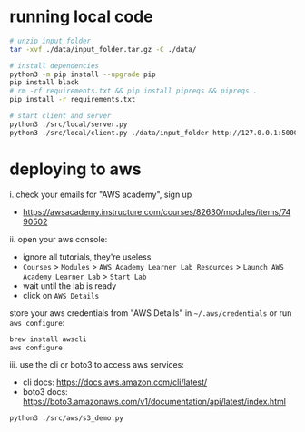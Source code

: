 # running local code

```bash
# unzip input folder
tar -xvf ./data/input_folder.tar.gz -C ./data/

# install dependencies
python3 -m pip install --upgrade pip
pip install black
# rm -rf requirements.txt && pip install pipreqs && pipreqs .
pip install -r requirements.txt

# start client and server
python3 ./src/local/server.py
python3 ./src/local/client.py ./data/input_folder http://127.0.0.1:5000/api/object_detection
```

# deploying to aws

i. check your emails for "AWS academy", sign up

-   https://awsacademy.instructure.com/courses/82630/modules/items/7490502

ii. open your aws console:

-   ignore all tutorials, they're useless
-   `Courses` > `Modules` > `AWS Academy Learner Lab Resources` > `Launch AWS Academy Learner Lab` > `Start Lab`
-   wait until the lab is ready
-   click on `AWS Details`

store your aws credentials from "AWS Details" in `~/.aws/credentials` or run `aws configure`:

```bash
brew install awscli
aws configure
```

iii. use the cli or boto3 to access aws services:

-   cli docs: https://docs.aws.amazon.com/cli/latest/
-   boto3 docs: https://boto3.amazonaws.com/v1/documentation/api/latest/index.html

```bash
python3 ./src/aws/s3_demo.py
```
